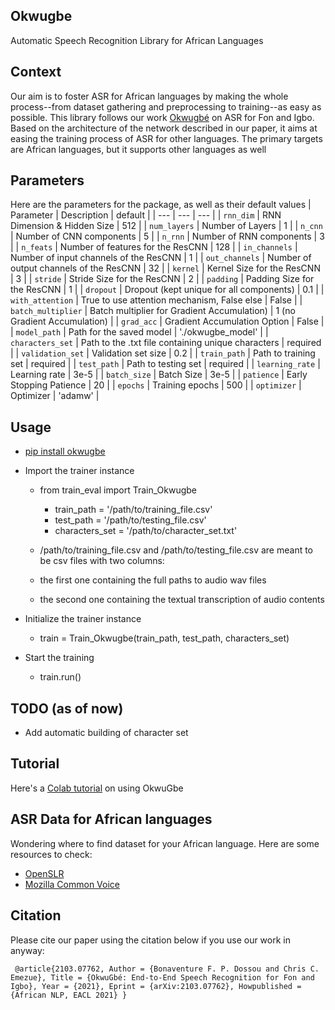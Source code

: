 ## Okwugbe
Automatic Speech Recognition Library for African Languages


## Context
Our aim is to foster ASR for African languages by making the whole process--from dataset gathering and preprocessing to training--as easy as possible. This library follows our work [Okwugbé](https://arxiv.org/abs/2103.07762) on ASR for Fon and Igbo. Based on the architecture of the network described in our
paper, it aims at easing the training process of ASR for other languages.
The primary targets are African languages, but it supports other languages as well
## Parameters
Here are the parameters for the package, as well as their default values
| Parameter | Description | default | 
| --- | --- | --- |
| `rnn_dim` | RNN Dimension & Hidden Size | 512 |
| `num_layers` | Number of Layers | 1 |
| `n_cnn` | Number of CNN components | 5 |
| `n_rnn` | Number of RNN components | 3 |
| `n_feats` | Number of features for the ResCNN | 128 |
| `in_channels` | Number of input channels of the ResCNN | 1 |
| `out_channels` | Number of output channels of the ResCNN | 32 |
| `kernel` | Kernel Size for the ResCNN | 3 |
| `stride` | Stride Size for the ResCNN | 2 |
| `padding` | Padding Size for the ResCNN | 1 |
| `dropout` | Dropout (kept unique for all components) | 0.1 |
| `with_attention` | True to use attention mechanism, False else | False |
| `batch_multiplier` | Batch multiplier for Gradient Accumulation) | 1 (no Gradient Accumulation) |
| `grad_acc` | Gradient Accumulation Option | False |
| `model_path` | Path for the saved model | './okwugbe_model' |
| `characters_set` | Path to the .txt file containing unique characters | required |
| `validation_set` | Validation set size | 0.2 |
| `train_path` | Path to training set | required |
| `test_path` | Path to testing set | required |
| `learning_rate` | Learning rate | 3e-5 |
| `batch_size` | Batch Size | 3e-5 |
| `patience` | Early Stopping Patience | 20 |
| `epochs` | Training epochs | 500 |
| `optimizer` | Optimizer | 'adamw' |

## Usage
* [pip install okwugbe](https://pypi.org/project/okwugbe/)
* Import the trainer instance
    - from train_eval import Train_Okwugbe 
        - train_path = '/path/to/training_file.csv'
        - test_path = '/path/to/testing_file.csv'
        - characters_set = '/path/to/character_set.txt'
    
    - /path/to/training_file.csv and /path/to/testing_file.csv are meant to be csv files with two columns:
    - the first one containing the full paths to audio wav files
    - the second one containing the textual transcription of audio contents

* Initialize the trainer instance
    - train = Train_Okwugbe(train_path, test_path, characters_set)

* Start the training
    - train.run()

## TODO (as of now)
* Add automatic building of character set
## Tutorial
Here's a [Colab tutorial](https://colab.research.google.com/drive/1bZxd7yBOHlqIJBBUUImh8vwF4Zn_A7a5?usp=sharing) on using OkwuGbe
## ASR Data for African languages
Wondering where to find dataset for your African language. Here are some resources to check:
- [OpenSLR](https://www.openslr.org/resources.php)
- [Mozilla Common Voice](https://commonvoice.mozilla.org/en/datasets)
## Citation
Please cite our paper using the citation below if you use our work in anyway:

`
@article{2103.07762,
Author = {Bonaventure F. P. Dossou and Chris C. Emezue},
Title = {OkwuGbé: End-to-End Speech Recognition for Fon and Igbo},
Year = {2021},
Eprint = {arXiv:2103.07762},
Howpublished = {African NLP, EACL 2021}
}`
